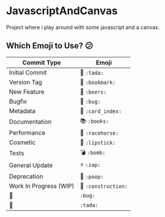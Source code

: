 # JavascriptAndCanvas

Project where i play around with some javascript and a canvas.

## Which Emoji to Use? :confused:

Commit Type | Emoji 
----------  | -------------
Initial Commit | :tada: `:tada:`
Version Tag | :bookmark: `:bookmark:`
New Feature | :beers: `:beers:`
Bugfix | :bug: `:bug:`
Metadata | :card_index: `:card_index:`
Documentation | :books: `:books:`
Performance | :racehorse: `:racehorse:`
Cosmetic | :lipstick: `:lipstick:`
Tests | :bomb: `:bomb:`
General Update | :zap: `:zap:`
Deprecation | :poop: `:poop:`
Work In Progress (WIP) | :construction: `:construction:`
:bug: | `:bug:` | bug fix
:tada: | `:tada:` | initial commit
